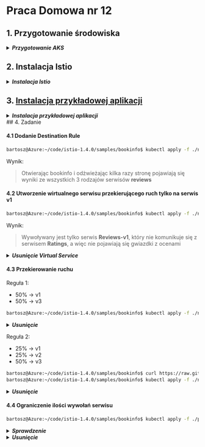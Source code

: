 # Praca Domowa nr 12

## 1. Przygotowanie środowiska

<details>
  <summary><b><i>Przygotowanie AKS</i></b></summary>

#### 1.1 Utworzenie folderu na pliki
```bash
bartosz@Azure:~$ mkdir code
bartosz@Azure:~$ cd code
# bartosz@Azure:~$ code .
```

#### 1.2 Utworzenie Service Principal
```bash
bartosz@Azure:~/code$ az ad sp create-for-rbac --skip-assignment -o json > auth.json
```

#### 1.3 Przypisanie zmiennych
```bash
bartosz@Azure:~/code$ location="westeurope"
bartosz@Azure:~/code$ resourceGroup="szkchm-zadanie12"
bartosz@Azure:~/code$ aksName="AKSZad12"
bartosz@Azure:~/code$ servicePrincipalClientId=$(jq -r ".appId" auth.json)
bartosz@Azure:~/code$ servicePrincipalClientSecret=$(jq -r ".password" auth.json)
```

#### 1.4 Utworzenie Resource Group
```bash
bartosz@Azure:~/code$ az group create --location $location --name $resourceGroup
```

#### 1.5 Utworzenie klastra
```bash
bartosz@Azure:~/code$ az aks create --generate-ssh-keys -g $resourceGroup -n $aksName --node-count 1 --location $location --service-principal $servicePrincipalClientId --client-secret $servicePrincipalClientSecret 
```

#### 1.6 Pobranie credentials dla aks
```bash
bartosz@Azure:~/code$ az aks get-credentials --resource-group $resourceGroup --name $aksName
```
</details>


## 2. Instalacja Istio

<details>
  <summary><b><i>Instalacja Istio</i></b></summary>

#### 2.1 Pobranie paczki z Istio
```bash
bartosz@Azure:~/code$ wget https://github.com/istio/istio/releases/download/1.4.0/istio-1.4.0-linux.tar.gz
```

<details>
  <summary><b><i>Sprawdzenie czy paczka została pobrana</i></b></summary>

```bash
bartosz@Azure:~/code$ ls
auth.json  istio-1.4.0-linux.tar.gz
```
</details>

#### 2.2 Wypakowanie paczki
```bash
bartosz@Azure:~/code$ tar -xvf istio-1.4.0-linux.tar.gz
bartosz@Azure:~/code$ cd istio-1.4.0
```

#### 2.3 Dodanie Istio do ścieżki
```bash
bartosz@Azure:~/code/istio-1.4.0$ export PATH=$PWD/bin:$PATH
```

<details>
  <summary><b><i>Sprawdzenie czy Istio działa</i></b></summary>

```bash
bartosz@Azure:~/code/istio-1.4.0$ istioctl
Istio configuration command line utility for service operators to
debug and diagnose their Istio mesh.

Usage:
  istioctl [command]

Available Commands:
  authn           Interact with Istio authentication policies
  authz           (authz is experimental.  Use `istioctl experimental authz`)
  convert-ingress Convert Ingress configuration into Istio VirtualService configuration
  dashboard       Access to Istio web UIs
  deregister      De-registers a service instance
  experimental    Experimental commands that may be modified or deprecated
  help            Help about any command
  kube-inject     Inject Envoy sidecar into Kubernetes pod resources
  manifest        Commands related to Istio manifests
  profile         Commands related to Istio configuration profiles
  proxy-config    Retrieve information about proxy configuration from Envoy [kube only]
  proxy-status    Retrieves the synchronization status of each Envoy in the mesh [kube only]
  register        Registers a service instance (e.g. VM) joining the mesh
  validate        Validate Istio policy and rules
  verify-install  Verifies Istio Installation Status or performs pre-check for the cluster before Istio installation
  version         Prints out build version information

Flags:
      --context string            The name of the kubeconfig context to use
  -h, --help                      help for istioctl
  -i, --istioNamespace string     Istio system namespace (default "istio-system")
  -c, --kubeconfig string         Kubernetes configuration file
      --log_output_level string   Comma-separated minimum per-scope logging level of messages to output, in the form of <scope>:<level>,<scope>:<level>,... where scope can be one of [ads, all, analysis, attributes, authn, cacheLog, citadelClientLog, configMapController, conversions, default, googleCAClientLog, grpcAdapter, kube, kube-converter, mcp, meshconfig, model, name, patch, processing, rbac, resource, runtime, sdsServiceLog, secretFetcherLog, source, stsClientLog, tpath, translator, util, validation, vaultClientLog] and level can be one of [debug, info, warn, error, fatal, none] (default "default:info,validation:error,processing:error,source:error,analysis:warn")
  -n, --namespace string          Config namespace

Use "istioctl [command] --help" for more information about a command.
```
</details>


#### 2.4 Istalacja Istio
```bash
bartosz@Azure:~/code/istio-1.4.0$ kubectl apply -f ./install/kubernetes/istio-demo.yaml
```

<details>
  <summary><b><i>Sprawdzenie instalacji Istio na klastrze</i></b></summary>

```bash
bartosz@Azure:~/code/istio-1.4.0$ kubectl -n istio-system get pods
NAME                                      READY   STATUS      RESTARTS   AGE
grafana-6bb6bcf99f-pxd5q                  1/1     Running     0          3m59s
istio-citadel-66ddfd755-w98k6             1/1     Running     0          3m58s
istio-egressgateway-74bd664ff7-v4r6s      1/1     Running     0          3m59s
istio-galley-5f49858479-6vt96             1/1     Running     0          3m59s
istio-grafana-post-install-1.4.0-zm7h2    0/1     Completed   0          4m1s
istio-ingressgateway-f5cc4fb98-nlgcb      1/1     Running     0          3m59s
istio-pilot-65fd859486-62jnl              2/2     Running     3          3m59s
istio-policy-6cb85c5fc-trvn7              2/2     Running     5          3m59s
istio-security-post-install-1.4.0-jrst8   0/1     Completed   0          4m1s
istio-sidecar-injector-7984b6f548-qxf78   1/1     Running     0          3m58s
istio-telemetry-bd87b484c-ckh29           2/2     Running     5          3m59s
istio-tracing-56c7f85df7-5ph6d            1/1     Running     0          3m58s
kiali-7b5c8f79d8-bhzzk                    1/1     Running     0          3m59s
prometheus-74d8b55f54-kcv9j               1/1     Running     0          3m59s
```

```bash
bartosz@Azure:~/code/istio-1.4.0$ kubectl -n istio-system get svc
NAME                     TYPE           CLUSTER-IP     EXTERNAL-IP      PORT(S)                                                                                                                                      AGE
grafana                  ClusterIP      10.0.218.214   <none>           3000/TCP                                                                                                                                     4m25s
istio-citadel            ClusterIP      10.0.195.33    <none>           8060/TCP,15014/TCP                                                                                                                           4m25s
istio-egressgateway      ClusterIP      10.0.10.99     <none>           80/TCP,443/TCP,15443/TCP                                                                                                                     4m25s
istio-galley             ClusterIP      10.0.7.145     <none>           443/TCP,15014/TCP,9901/TCP                                                                                                                   4m25s
istio-ingressgateway     LoadBalancer   10.0.31.159    40.119.147.200   15020:32691/TCP,80:31380/TCP,443:31390/TCP,31400:31400/TCP,15029:31537/TCP,15030:30324/TCP,15031:32365/TCP,15032:30853/TCP,15443:31673/TCP   4m25s
istio-pilot              ClusterIP      10.0.66.77     <none>           15010/TCP,15011/TCP,8080/TCP,15014/TCP                                                                                                       4m25s
istio-policy             ClusterIP      10.0.246.15    <none>           9091/TCP,15004/TCP,15014/TCP                                                                                                                 4m25s
istio-sidecar-injector   ClusterIP      10.0.200.128   <none>           443/TCP,15014/TCP                                                                                                                            4m25s
istio-telemetry          ClusterIP      10.0.16.109    <none>           9091/TCP,15004/TCP,15014/TCP,42422/TCP                                                                                                       4m25s
jaeger-agent             ClusterIP      None           <none>           5775/UDP,6831/UDP,6832/UDP                                                                                                                   4m23s
jaeger-collector         ClusterIP      10.0.230.132   <none>           14267/TCP,14268/TCP,14250/TCP                                                                                                                4m23s
jaeger-query             ClusterIP      10.0.237.99    <none>           16686/TCP                                                                                                                                    4m23s
kiali                    ClusterIP      10.0.168.204   <none>           20001/TCP                                                                                                                                    4m25s
prometheus               ClusterIP      10.0.190.165   <none>           9090/TCP                                                                                                                                     4m25s
tracing                  ClusterIP      10.0.108.214   <none>           9411/TCP                                                                                                                                     4m23s
zipkin                   ClusterIP      10.0.105.80    <none>           9411/TCP                                                                                                                                     4m23s

```
</details>

</details>

## 3. [Instalacja przykładowej aplikacji](https://istio.io/docs/examples/bookinfo/)

<details>
  <summary><b><i>Instalacja przykładowej aplikacji</i></b></summary>

#### 3.1 Instalacja przykładowej aplikacji bez Istio
```bash
bartosz@Azure:~/code/istio-1.4.0$ kubectl apply -f ./samples/bookinfo/platform/kube/bookinfo.yaml
```

<details>
  <summary><b><i>Sprawdzenie</i></b></summary>

```bash
bartosz@Azure:~/code/istio-1.4.0$ kubectl get pod
NAME                             READY   STATUS    RESTARTS   AGE
details-v1-c5b5f496d-q9g65       1/1     Running   0          80s
productpage-v1-c7765c886-cclxr   1/1     Running   0          80s
ratings-v1-f745cf57b-dg285       1/1     Running   0          80s
reviews-v1-75b979578c-cbjn9      1/1     Running   0          80s
reviews-v2-597bf96c8f-kdg4f      1/1     Running   0          81s
reviews-v3-54c6c64795-tbg7w      1/1     Running   0          81s
```
</details>

#### 3.2 Zmiana katalogu
```bash
bartosz@Azure:~/code/istio-1.4.0$ cd ./samples/bookinfo/platform/kube/
```

#### 3.3 Wstrzyknięcie Istio do pliku z aplikacją
```bash
bartosz@Azure:~/code/istio-1.4.0/samples/bookinfo/platform/kube$ istioctl kube-inject -f bookinfo.yaml > bookinfoistio.yaml
```

#### 3.4 Zainstalowanie aplikacji pracującej z Istio
```bash
bartosz@Azure:~/code/istio-1.4.0/samples/bookinfo/platform/kube$ kubectl apply -f bookinfoistio.yaml
```

<details>
  <summary><b><i>Sprawdzenie</i></b></summary>

```bash
bartosz@Azure:~/code/istio-1.4.0/samples/bookinfo/platform/kube$ kubectl get pod
NAME                              READY   STATUS    RESTARTS   AGE
details-v1-85f674c54c-7vpnp       2/2     Running   0          60s
productpage-v1-6d988bb94c-djj4c   2/2     Running   0          60s
ratings-v1-59cf9cb675-c5mpp       2/2     Running   0          60s
reviews-v1-6699f6bb9-xcx8n        2/2     Running   0          60s
reviews-v2-7f444c9dcb-sbzf6       2/2     Running   0          60s
reviews-v3-766bb976dc-hx6br       2/2     Running   0          60s
```
</details>

#### 3.5 Utworzenie Gateway
```bash
bartosz@Azure:~/code/istio-1.4.0/samples/bookinfo/platform/kube$ cd ../../
bartosz@Azure:~/code/istio-1.4.0/samples/bookinfo$ kubectl apply -f ./networking/bookinfo-gateway.yaml
```

<details>
  <summary><b><i>Sprawdzenie</i></b></summary>

```bash
bartosz@Azure:~/code/istio-1.4.0/samples/bookinfo$ kubectl get gateway
NAME               AGE
bookinfo-gateway   36s
```

```bash
bartosz@Azure:~/code/istio-1.4.0/samples/bookinfo$ kubectl describe gateway bookinfo-gateway
Name:         bookinfo-gateway
Namespace:    default
Labels:       <none>
Annotations:  kubectl.kubernetes.io/last-applied-configuration:
                {"apiVersion":"networking.istio.io/v1alpha3","kind":"Gateway","metadata":{"annotations":{},"name":"bookinfo-gateway","namespace":"default"...
API Version:  networking.istio.io/v1alpha3
Kind:         Gateway
Metadata:
  Creation Timestamp:  2019-12-17T20:13:46Z
  Generation:          1
  Resource Version:    7348
  Self Link:           /apis/networking.istio.io/v1alpha3/namespaces/default/gateways/bookinfo-gateway
  UID:                 baf15504-2109-11ea-b7e0-7e0749e7a1bf
Spec:
  Selector:
    Istio:  ingressgateway
  Servers:
    Hosts:
      *
    Port:
      Name:      http
      Number:    80
      Protocol:  HTTP
Events:          <none>
```

![Gateway](./img/20191217211601.jpg "Gateway")

</details>

</details>
## 4. Zadanie

#### 4.1 Dodanie Destination Rule
```bash
bartosz@Azure:~/code/istio-1.4.0/samples/bookinfo$ kubectl apply -f ./networking/destination-rule-all.yaml
```

Wynik:
> Otwierając bookinfo i odżwieżając kilka razy stronę pojawiają się wyniki ze wszystkich 3 rodzajów serwisów **reviews**

#### 4.2 Utworzenie wirtualnego serwisu przekierującego ruch tylko na serwis v1
```bash
bartosz@Azure:~/code/istio-1.4.0/samples/bookinfo$ kubectl apply -f ./networking/virtual-service-all-v1.yaml
```

Wynik:
> Wywoływany jest tylko serwis **Reviews-v1**, który nie komunikuje się z serwisem **Ratings**, a więc nie pojawiają się gwiazdki z ocenami

<details>
  <summary><b><i>Usunięcie Virtual Service</i></b></summary>

```bash
bartosz@Azure:~/code/istio-1.4.0/samples/bookinfo$ kubectl delete -f ./networking/virtual-service-all-v1.yaml
```
</details>



#### 4.3 Przekierowanie ruchu 
Reguła 1:
* 50% -> v1
* 50% -> v3

```bash
bartosz@Azure:~/code/istio-1.4.0/samples/bookinfo$ kubectl apply -f ./networking/virtual-service-reviews-50-v3.yaml
```

<details>
  <summary><b><i>Usunięcie</i></b></summary>

```bash
bartosz@Azure:~/code/istio-1.4.0/samples/bookinfo$ kubectl delete -f ./networking/virtual-service-reviews-50-v3.yaml
```
</details>

Reguła 2:
* 25% -> v1
* 25% -> v2
* 50% -> v3

```bash
bartosz@Azure:~/code/istio-1.4.0/samples/bookinfo$ curl https://raw.githubusercontent.com/bpelikan/SzkolaChmury/master/Kubernetes/Zadanie12/code/virtual-service-reviews-25-25-50.yaml > ./networking/virtual-service-reviews-25-25-50.yaml
bartosz@Azure:~/code/istio-1.4.0/samples/bookinfo$ kubectl apply -f ./networking/virtual-service-reviews-25-25-50.yaml
```

<details>
  <summary><b><i>Usunięcie</i></b></summary>

```bash
bartosz@Azure:~/code/istio-1.4.0/samples/bookinfo$ kubectl delete -f ./networking/virtual-service-reviews-25-25-50.yaml
```
</details>

#### 4.4 Ograniczenie ilości wywołań serwisu

```bash
bartosz@Azure:~/code/istio-1.4.0/samples/bookinfo$ kubectl apply -f ./policy/mixer-rule-productpage-ratelimit.yaml
```

<details>
  <summary><b><i>Sprawdzenie</i></b></summary>

![Gateway](./img/20191217221858.jpg "Gateway")
![Gateway](./img/20191217221903.jpg "Gateway")
</details>

<details>
  <summary><b><i>Usunięcie</i></b></summary>

```bash
bartosz@Azure:~/code/istio-1.4.0/samples/bookinfo$ kubectl delete -f ./networking/virtual-service-reviews-25-25-50.yaml
```
</details>